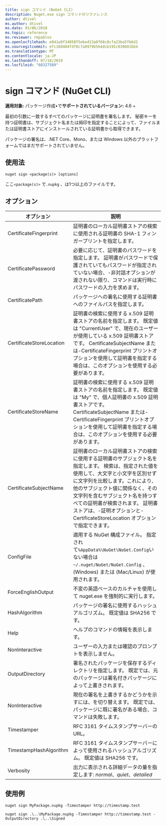 ```yaml
---
title: sign コマンド (NuGet CLI)
description: Nuget.exe sign コマンドのリファレンス
author: dtivel
ms.author: dtivel
ms.date: 03/06/2018
ms.topic: reference
ms.reviewer: rmpablos
ms.openlocfilehash: e941a9f34058f5ebed13a8f68c8cfa23ba5fb6d1
ms.sourcegitcommit: efc18d484fdf0c7a8979b564dcb191c030601bb4
ms.translationtype: MT
ms.contentlocale: ja-JP
ms.lasthandoff: 07/18/2019
ms.locfileid: "68327589"
---
```

# <a name="sign-command-nuget-cli"></a>sign コマンド (NuGet CLI)

**適用対象:** パッケージ作成&bullet;で**サポートされているバージョン:** 4.6 +

最初の引数に一致するすべてのパッケージに証明書を署名します。 秘密キーを持つ証明書は、サブジェクト名または拇印を指定することによって、ファイルまたは証明書ストアにインストールされている証明書から取得できます。

パッケージの署名は、.NET Core、Mono、または Windows 以外のプラットフォームではまだサポートされていません。

## <a name="usage"></a>使用法

```cli
nuget sign <package(s)> [options]
```

ここ`<package(s)>` で`.nupkg` 、は1つ以上のファイルです。

## <a name="options"></a>オプション

| オプション | 説明 |
| --- | --- |
| CertificateFingerprint | 証明書のローカル証明書ストアの検索に使用される証明書の SHA-1 フィンガープリントを指定します。 |
| CertificatePassword | 必要に応じて、証明書のパスワードを指定します。 証明書がパスワードで保護されていてもパスワードが指定されていない場合、-非対話オプションが渡されない限り、コマンドは実行時にパスワードの入力を求めます。 |
| CertificatePath | パッケージへの署名に使用する証明書へのファイルパスを指定します。 |
| CertificateStoreLocation | 証明書の検索に使用する x.509 証明書ストアの名前を指定します。 既定値は "CurrentUser" で、現在のユーザーが使用している x.509 証明書ストアです。 CertificateSubjectName または-CertificateFingerprint プリントオプションを使用して証明書を指定する場合は、このオプションを使用する必要があります。 |
| CertificateStoreName | 証明書の検索に使用する x.509 証明書ストアの名前を指定します。 既定値は "My" で、個人証明書の x.509 証明書ストアです。 CertificateSubjectName または-CertificateFingerprint プリントオプションを使用して証明書を指定する場合は、このオプションを使用する必要があります。 |
| CertificateSubjectName | 証明書のローカル証明書ストアの検索に使用する証明書のサブジェクト名を指定します。  検索は、指定された値を使用して、大文字と小文字を区別せずに文字列を比較します。これにより、他のサブジェクト値に関係なく、その文字列を含むサブジェクト名を持つすべての証明書が検索されます。  証明書ストアは、-証明オプションと-CertificateStoreLocation オプションで指定できます。 |
| ConfigFile | 適用する NuGet 構成ファイル。 指定されて`%AppData%\NuGet\NuGet.Config`いない場合は`~/.nuget/NuGet/NuGet.Config` 、(Windows) または (Mac/Linux) が使用されます。|
| ForceEnglishOutput | 不変の英語ベースのカルチャを使用して nuget.exe を強制的に実行します。 |
| HashAlgorithm | パッケージの署名に使用するハッシュアルゴリズム。 既定値は SHA256 です。 |
| Help | ヘルプのコマンドの情報を表示します。 |
| NonInteractive | ユーザーの入力または確認のプロンプトを表示しません。 |
| OutputDirectory | 署名されたパッケージを保存するディレクトリを指定します。 既定では、元のパッケージは署名付きパッケージによって上書きされます。 |
| NonInteractive | 現在の署名を上書きするかどうかを示すには、を切り替えます。 既定では、パッケージに既に署名がある場合、コマンドは失敗します。 |
| Timestamper | RFC 3161 タイムスタンプサーバーの URL。 |
| TimestampHashAlgorithm | RFC 3161 タイムスタンプサーバーによって使用されるハッシュアルゴリズム。 既定値は SHA256 です。 |
| Verbosity | 出力に表示される詳細データの量を指定します: *normal*、*quiet*、*detailed* |

## <a name="examples"></a>使用例

```cli
nuget sign MyPackage.nupkg -Timestamper http://timestamp.test

nuget sign .\..\MyPackage.nupkg -Timestamper http://timestamp.test -OutputDirectory .\..\Signed
```